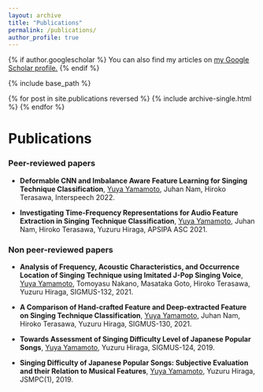```yaml
---
layout: archive
title: "Publications"
permalink: /publications/
author_profile: true
---
```


{% if author.googlescholar %}
  You can also find my articles on <u><a href="{{author.googlescholar}}">my Google Scholar profile</a>.</u>
{% endif %}

{% include base_path %}

{% for post in site.publications reversed %}
  {% include archive-single.html %}
{% endfor %}

Publications
======
### Peer-reviewed papers
  * **Deformable CNN and Imbalance Aware Feature Learning for Singing Technique Classification**,
  <u>Yuya Yamamoto</u>, Juhan Nam, Hiroko Terasawa, Interspeech 2022.
    
  * **Investigating Time-Frequency Representations for Audio Feature Extraction in Singing Technique Classification**,
  <u>Yuya Yamamoto</u>, Juhan Nam, Hiroko Terasawa, Yuzuru Hiraga, APSIPA ASC 2021.

### Non peer-reviewed papers
  * **Analysis of Frequency, Acoustic Characteristics, and Occurrence Location of Singing Technique using Imitated J-Pop Singing Voice**,
  <u>Yuya Yamamoto</u>, Tomoyasu Nakano, Masataka Goto, Hiroko Terasawa, Yuzuru Hiraga, SIGMUS-132, 2021.
  
  * **A Comparison of Hand-crafted Feature and Deep-extracted Feature on Singing Technique Classification**,
  <u>Yuya Yamamoto</u>, Juhan Nam, Hiroko Terasawa, Yuzuru Hiraga, SIGMUS-130, 2021.
 
  * **Towards Assessment of Singing Difficulty Level of Japanese Popular Songs**,
  <u>Yuya Yamamoto</u>, Yuzuru Hiraga, SIGMUS-124, 2019.
  
  * **Singing Difficulty of Japanese Popular Songs: Subjective Evaluation and their Relation to Musical Features**,
  <u>Yuya Yamamoto</u>, Yuzuru Hiraga, JSMPC(1), 2019.